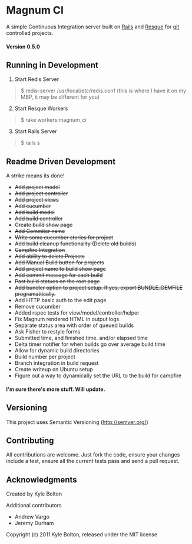 # Magnum CI
A simple Continuous Integration server built on [Rails](http://rubyonrails.org) and [Resque](http://github.com/defunkt/resque) for [git](http://git-scm.org) controlled projects.

#### Version 0.5.0

## Running in Development

1. Start Redis Server
> $ redis-server /usr/local/etc/redis.conf
(this is where I have it on my MBP, it may be different for you)

2. Start Resque Workers
> $ rake workers:magnum_ci

3. Start Rails Server
> $ rails s

## Readme Driven Development

A <del>strike</del> means its done!

* <del>Add project model</del>
* <del>Add project controller</del>
* <del>Add project views</del>
* <del>Add cucumber</del>
* <del>Add build model</del>
* <del>Add build controller</del>
* <del>Create build show page</del>
* <del>Add Commiter name</del>
* <del>Write some cucumber stories for project</del>
* <del>Add build cleanup functionality (Delete old builds)</del>
* <del>Campfire Integration</del>
* <del>Add ability to delete Projects</del>
* <del>Add Manual Build button for projects</del>
* <del>Add project name to build show page</del>
* <del>Add commit message for each build</del>
* <del>Past build statues on the root page</del>
* <del>Add bundler option to project setup. If yes, export BUNDLE_GEMFILE programattically.</del>
* Add HTTP basic auth to the edit page
* Remove cucumber
* Added rspec tests for view/model/controller/helper
* Fix Magnum rendered HTML in output logs
* Separate status area with order of queued builds
* Ask Fisher to restyle forms
* Submitted time, and finished time. and/or elapsed time
* Delta timer notifier for when builds go over average build time
* Allow for dynamic build directories
* Build number per project
* Branch integration in build request
* Create writeup on Ubuntu setup
* Figure out a way to dynamically set the URL to the build for campfire

#### I'm sure there's more stuff. Will update.

## Versioning
This project uses Semantic Versioning (http://semver.org/)

## Contributing
All contributions are welcome. Just fork the code, ensure your changes include a test, ensure all the current tests pass and send a pull request.

## Acknowledgments
Created by Kyle Bolton

Additional contributors

* Andrew Vargo
* Jeremy Durham

Copyright (c) 2011 Kyle Bolton, released under the MIT license